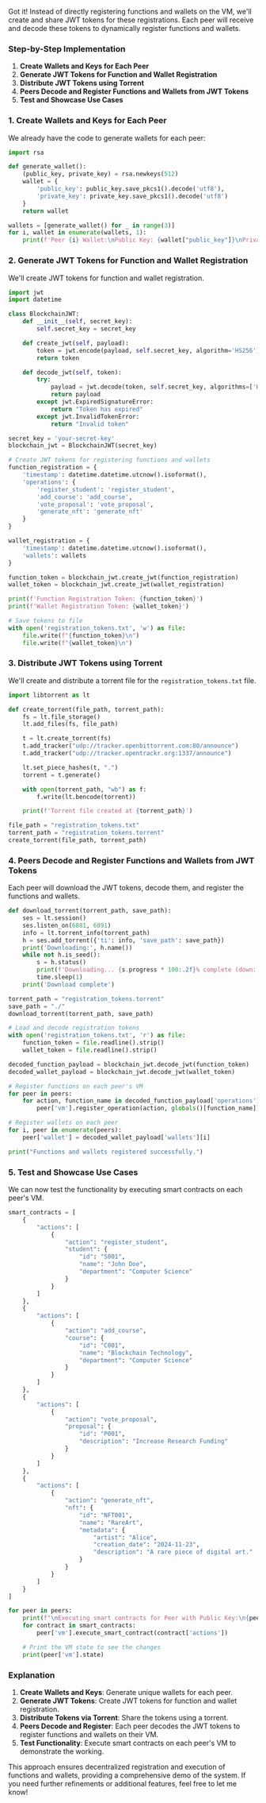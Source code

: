 Got it! Instead of directly registering functions and wallets on the VM, we'll create and share JWT tokens for these registrations. Each peer will receive and decode these tokens to dynamically register functions and wallets.

### Step-by-Step Implementation

1. **Create Wallets and Keys for Each Peer**
2. **Generate JWT Tokens for Function and Wallet Registration**
3. **Distribute JWT Tokens using Torrent**
4. **Peers Decode and Register Functions and Wallets from JWT Tokens**
5. **Test and Showcase Use Cases**

### 1. Create Wallets and Keys for Each Peer

We already have the code to generate wallets for each peer:

```python
import rsa

def generate_wallet():
    (public_key, private_key) = rsa.newkeys(512)
    wallet = {
        'public_key': public_key.save_pkcs1().decode('utf8'),
        'private_key': private_key.save_pkcs1().decode('utf8')
    }
    return wallet

wallets = [generate_wallet() for _ in range(3)]
for i, wallet in enumerate(wallets, 1):
    print(f'Peer {i} Wallet:\nPublic Key: {wallet["public_key"]}\nPrivate Key: {wallet["private_key"]}\n')
```

### 2. Generate JWT Tokens for Function and Wallet Registration

We'll create JWT tokens for function and wallet registration.

```python
import jwt
import datetime

class BlockchainJWT:
    def __init__(self, secret_key):
        self.secret_key = secret_key

    def create_jwt(self, payload):
        token = jwt.encode(payload, self.secret_key, algorithm='HS256')
        return token

    def decode_jwt(self, token):
        try:
            payload = jwt.decode(token, self.secret_key, algorithms=['HS256'])
            return payload
        except jwt.ExpiredSignatureError:
            return "Token has expired"
        except jwt.InvalidTokenError:
            return "Invalid token"

secret_key = 'your-secret-key'
blockchain_jwt = BlockchainJWT(secret_key)

# Create JWT tokens for registering functions and wallets
function_registration = {
    'timestamp': datetime.datetime.utcnow().isoformat(),
    'operations': {
        'register_student': 'register_student',
        'add_course': 'add_course',
        'vote_proposal': 'vote_proposal',
        'generate_nft': 'generate_nft'
    }
}

wallet_registration = {
    'timestamp': datetime.datetime.utcnow().isoformat(),
    'wallets': wallets
}

function_token = blockchain_jwt.create_jwt(function_registration)
wallet_token = blockchain_jwt.create_jwt(wallet_registration)

print(f'Function Registration Token: {function_token}')
print(f'Wallet Registration Token: {wallet_token}')

# Save tokens to file
with open('registration_tokens.txt', 'w') as file:
    file.write(f"{function_token}\n")
    file.write(f"{wallet_token}\n")
```

### 3. Distribute JWT Tokens using Torrent

We'll create and distribute a torrent file for the `registration_tokens.txt` file.

```python
import libtorrent as lt

def create_torrent(file_path, torrent_path):
    fs = lt.file_storage()
    lt.add_files(fs, file_path)

    t = lt.create_torrent(fs)
    t.add_tracker("udp://tracker.openbittorrent.com:80/announce")
    t.add_tracker("udp://tracker.opentrackr.org:1337/announce")

    lt.set_piece_hashes(t, ".")
    torrent = t.generate()

    with open(torrent_path, "wb") as f:
        f.write(lt.bencode(torrent))

    print(f'Torrent file created at {torrent_path}')

file_path = "registration_tokens.txt"
torrent_path = "registration_tokens.torrent"
create_torrent(file_path, torrent_path)
```

### 4. Peers Decode and Register Functions and Wallets from JWT Tokens

Each peer will download the JWT tokens, decode them, and register the functions and wallets.

```python
def download_torrent(torrent_path, save_path):
    ses = lt.session()
    ses.listen_on(6881, 6891)
    info = lt.torrent_info(torrent_path)
    h = ses.add_torrent({'ti': info, 'save_path': save_path})
    print('Downloading:', h.name())
    while not h.is_seed():
        s = h.status()
        print(f'Downloading... {s.progress * 100:.2f}% complete (down: {s.download_rate / 1000:.2f} kB/s, up: {s.upload_rate / 1000:.2f} kB/s, peers: {s.num_peers})')
        time.sleep(1)
    print('Download complete')

torrent_path = "registration_tokens.torrent"
save_path = "./"
download_torrent(torrent_path, save_path)

# Load and decode registration tokens
with open('registration_tokens.txt', 'r') as file:
    function_token = file.readline().strip()
    wallet_token = file.readline().strip()

decoded_function_payload = blockchain_jwt.decode_jwt(function_token)
decoded_wallet_payload = blockchain_jwt.decode_jwt(wallet_token)

# Register functions on each peer's VM
for peer in peers:
    for action, function_name in decoded_function_payload['operations'].items():
        peer['vm'].register_operation(action, globals()[function_name])

# Register wallets on each peer
for i, peer in enumerate(peers):
    peer['wallet'] = decoded_wallet_payload['wallets'][i]

print("Functions and wallets registered successfully.")
```

### 5. Test and Showcase Use Cases

We can now test the functionality by executing smart contracts on each peer's VM.

```python
smart_contracts = [
    {
        "actions": [
            {
                "action": "register_student",
                "student": {
                    "id": "S001",
                    "name": "John Doe",
                    "department": "Computer Science"
                }
            }
        ]
    },
    {
        "actions": [
            {
                "action": "add_course",
                "course": {
                    "id": "C001",
                    "name": "Blockchain Technology",
                    "department": "Computer Science"
                }
            }
        ]
    },
    {
        "actions": [
            {
                "action": "vote_proposal",
                "proposal": {
                    "id": "P001",
                    "description": "Increase Research Funding"
                }
            }
        ]
    },
    {
        "actions": [
            {
                "action": "generate_nft",
                "nft": {
                    "id": "NFT001",
                    "name": "RareArt",
                    "metadata": {
                        "artist": "Alice",
                        "creation_date": "2024-11-23",
                        "description": "A rare piece of digital art."
                    }
                }
            }
        ]
    }
]

for peer in peers:
    print(f"\nExecuting smart contracts for Peer with Public Key:\n{peer['wallet']['public_key']}")
    for contract in smart_contracts:
        peer['vm'].execute_smart_contract(contract['actions'])

    # Print the VM state to see the changes
    print(peer['vm'].state)
```

### Explanation

1. **Create Wallets and Keys**: Generate unique wallets for each peer.
2. **Generate JWT Tokens**: Create JWT tokens for function and wallet registration.
3. **Distribute Tokens via Torrent**: Share the tokens using a torrent.
4. **Peers Decode and Register**: Each peer decodes the JWT tokens to register functions and wallets on their VM.
5. **Test Functionality**: Execute smart contracts on each peer's VM to demonstrate the working.

This approach ensures decentralized registration and execution of functions and wallets, providing a comprehensive demo of the system. If you need further refinements or additional features, feel free to let me know!